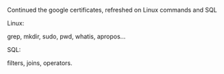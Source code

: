 Continued the google certificates, refreshed on Linux commands and SQL

Linux:

grep, mkdir, sudo, pwd, whatis, apropos...

SQL:

filters, joins, operators.